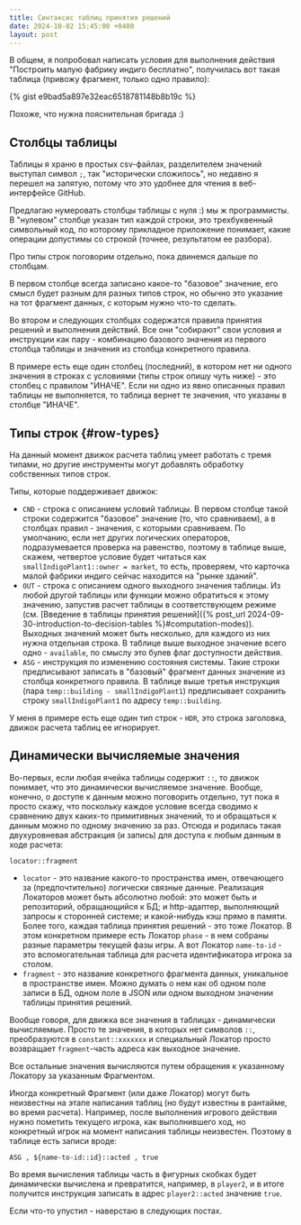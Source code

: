 ```yaml
---
title: Синтаксис таблиц принятия решений
date: 2024-10-02 15:45:00 +0400
layout: post
---
```


В общем, я попробовал написать условия для выполнения действия "Построить малую фабрику индиго бесплатно",
получилась вот такая таблица (привожу фрагмент, только одно правило):

{% gist e9bad5a897e32eac6518781148b8b19c %} 

Похоже, что нужна пояснительная бригада :)


## Столбцы таблицы

Таблицы я храню в простых csv-файлах, разделителем значений выступал символ `;`, так "исторически сложилось",
но недавно я перешел на запятую, потому что это удобнее для чтения в веб-интерфейсе GitHub.

Предлагаю нумеровать столбцы таблицы с нуля :) мы ж программисты.  В "нулевом" столбце указан тип 
каждой строки, это трехбуквенный символьный код, по которому прикладное приложение понимает,
какие операции допустимы со строкой (точнее, результатом ее разбора).

Про типы строк поговорим отдельно, пока двинемся дальше по столбцам.

В первом столбце всегда записано какое-то "базовое" значение, его смысл будет разным для
разных типов строк, но обычно это указание на тот фрагмент данных, с которым нужно что-то сделать.

Во втором и следующих столбцах содержатся правила принятия решений и выполнения действий. Все они
"собирают" свои условия и инструкции как пару - комбинацию базового значения из первого столбца таблицы и
значения из столбца конкретного правила.

В примере есть еще один столбец (последний), в котором нет ни одного значения в строках с условиями (типы
строк опишу чуть ниже) - это столбец с правилом "ИНАЧЕ". Если ни одно из явно описанных правил таблицы не
выполняется, то таблица вернет те значения, что указаны в столбце "ИНАЧЕ".

## Типы строк {#row-types}

На данный момент движок расчета таблиц умеет работать с тремя типами, но другие инструменты
могут добавлять обработку собственных типов строк.

Типы, которые поддерживает движок:

- `CND` - строка с описанием условий таблицы. В первом столбце такой строки содержится
  "базовое" значение (то, что сравниваем), а в столбцах правил - значения, с которыми 
  сравниваем. По умолчанию, если нет других логических операторов, подразумевается проверка
  на равенство, поэтому в таблице выше, скажем, четвертое условие будет читаться как 
  `smallIndigoPlant1::owner = market`, то есть, проверяем, что карточка малой фабрики индиго
  сейчас находится на "рынке зданий".
- `OUT` - строка с описанием одного выходного значения таблицы. Из любой другой таблицы или
  функции можно обратиться к этому значению, запустив расчет таблицы в соответствующем режиме
  (см. [Введение в таблицы принятия решений]({% post_url 2024-09-30-introduction-to-decision-tables %}#computation-modes)).
  Выходных значений может быть несколько, для каждого из них нужна отдельная строка. 
  В таблице выше выходное значение всего
  одно - `available`, по смыслу это булев флаг доступности действия.
- `ASG` - инструкция по изменению состояния системы. Такие строки предписывают записать в 
  "базовый" фрагмент данных значение из столбца конкретного правила. В таблице выше третья
  инструкция (пара `temp::building - smallIndigoPlant1`) предписывает сохранить строку 
  `smallIndigoPlant1` по адресу `temp::building`.

У меня в примере есть еще один тип строк - `HDR`, это строка заголовка, движок расчета таблиц
ее игнорирует.

## Динамически вычисляемые значения

Во-первых, если любая ячейка таблицы содержит `::`, то движок понимает, что это динамически
вычисляемое значение. Вообще, конечно, о доступе к данным можно поговорить отдельно, тут пока
я просто скажу, что поскольку каждое условие всегда сводимо к сравнению двух каких-то 
примитивных значений, то и обращаться к данным можно по одному значению за раз. Отсюда и 
родилась такая двухуровневая абстракция (и запись) для доступа к любым данным в ходе расчета: 

```
locator::fragment
```

- `locator` - это название какого-то пространства имен, отвечающего за (предпочтительно) логически
  связные данные. Реализация Локаторов может быть абсолютно любой: это может быть и репозиторий, 
  обращающийся к БД; и http-адаптер, выполняющий запросы к сторонней системе; и какой-нибудь кэш
  прямо в памяти. Более того, каждая таблица принятия решений - это тоже Локатор.
  В этом конкретном примере есть Локатор `phase` - в нем собраны разные параметры 
  текущей фазы игры. А вот Локатор `name-to-id` - это вспомогательная таблица для расчета идентификатора
  игрока за столом.
- `fragment` - это название конкретного фрагмента данных, уникальное в пространстве имен. Можно 
  думать о нем как об одном поле записи в БД, одном поле в JSON или одном выходном значении таблицы
  принятия решений. 

Вообще говоря, для движка все значения в таблицах - динамически вычисляемые. Просто те значения, в 
которых нет символов `::`, преобразуются в `constant::xxxxxxx` и специальный Локатор просто возвращает
`fragment`-часть адреса как выходное значение.

Все остальные значения вычисляются путем обращения к указанному Локатору за указанным Фрагментом.

Иногда конкретный Фрагмент (или даже Локатор) могут быть неизвестны на этапе написания таблиц (но будут
известны в рантайме, во время расчета). Например, после выполнения игрового действия нужно пометить текущего
игрока, как выполнившего ход, но конкретный игрок на момент написания таблицы неизвестен. Поэтому в таблице
есть записи вроде:

```
ASG , ${name-to-id::id}::acted , true
```

Во время вычисления таблицы часть в фигурных скобках будет динамически вычислена и превратится, например, 
в `player2`, и в итоге получится инструкция записать в адрес `player2::acted` значение `true`.



Если что-то упустил - наверстаю в следующих постах.